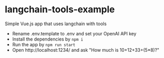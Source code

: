 # langchain-tools-example
Simple Vue.js app that uses langchain with tools

- Rename .env.template to .env and set your OpenAI API key
- Install the dependencies by `npm i`
- Run the app by `npm run start`
- Open http://localhost:1234/ and ask "How much is 10+12+33+(5*8)?"
